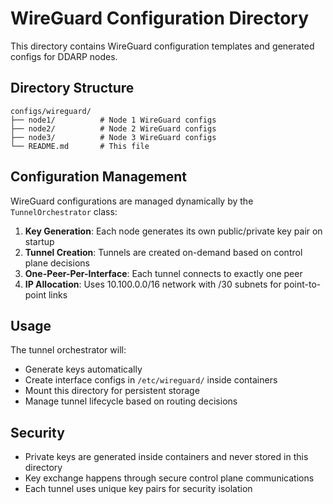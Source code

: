 # WireGuard Configuration Directory

This directory contains WireGuard configuration templates and generated configs for DDARP nodes.

## Directory Structure
```
configs/wireguard/
├── node1/          # Node 1 WireGuard configs
├── node2/          # Node 2 WireGuard configs
├── node3/          # Node 3 WireGuard configs
└── README.md       # This file
```

## Configuration Management

WireGuard configurations are managed dynamically by the `TunnelOrchestrator` class:

1. **Key Generation**: Each node generates its own public/private key pair on startup
2. **Tunnel Creation**: Tunnels are created on-demand based on control plane decisions
3. **One-Peer-Per-Interface**: Each tunnel connects to exactly one peer
4. **IP Allocation**: Uses 10.100.0.0/16 network with /30 subnets for point-to-point links

## Usage

The tunnel orchestrator will:
- Generate keys automatically
- Create interface configs in `/etc/wireguard/` inside containers
- Mount this directory for persistent storage
- Manage tunnel lifecycle based on routing decisions

## Security

- Private keys are generated inside containers and never stored in this directory
- Key exchange happens through secure control plane communications
- Each tunnel uses unique key pairs for security isolation